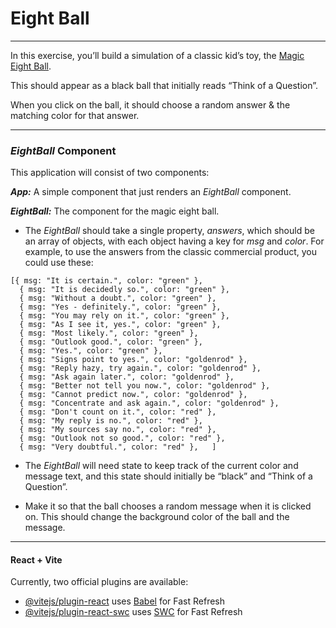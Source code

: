 
# Eight Ball

-------

In this exercise, you’ll build a simulation of a classic kid’s toy, the [Magic Eight Ball](https://en.wikipedia.org/wiki/Magic_8-Ball).

This should appear as a black ball that initially reads “Think of a Question”.

When you click on the ball, it should choose a random answer & the matching color for that answer. 

---

### ***EightBall* Component**

This application will consist of two components:

***App:*** A simple component that just renders an *EightBall* component.

***EightBall:*** The component for the magic eight ball.

- The *EightBall* should take a single property, *answers*, which should be an array of objects, with each object having a key for *msg* and *color*. For example, to use the answers from the classic commercial product, you could use these:

```
[{ msg: "It is certain.", color: "green" },    
  { msg: "It is decidedly so.", color: "green" },  
  { msg: "Without a doubt.", color: "green" },  
  { msg: "Yes - definitely.", color: "green" },   
  { msg: "You may rely on it.", color: "green" },   
  { msg: "As I see it, yes.", color: "green" },   
  { msg: "Most likely.", color: "green" },   
  { msg: "Outlook good.", color: "green" },   
  { msg: "Yes.", color: "green" },   
  { msg: "Signs point to yes.", color: "goldenrod" },   
  { msg: "Reply hazy, try again.", color: "goldenrod" },   
  { msg: "Ask again later.", color: "goldenrod" },   
  { msg: "Better not tell you now.", color: "goldenrod" },   
  { msg: "Cannot predict now.", color: "goldenrod" },   
  { msg: "Concentrate and ask again.", color: "goldenrod" },   
  { msg: "Don't count on it.", color: "red" },   
  { msg: "My reply is no.", color: "red" },   
  { msg: "My sources say no.", color: "red" },   
  { msg: "Outlook not so good.", color: "red" },   
  { msg: "Very doubtful.", color: "red" },   ]
```

- The *EightBall* will need state to keep track of the current color and message text, and this state should initially be “black” and “Think of a Question”.

- Make it so that the ball chooses a random message when it is clicked on. This should change the background color of the ball and the message.   



----------

  
#### React + Vite

Currently, two official plugins are available:

- [@vitejs/plugin-react](https://github.com/vitejs/vite-plugin-react/blob/main/packages/plugin-react/README.md) uses [Babel](https://babeljs.io/) for Fast Refresh
- [@vitejs/plugin-react-swc](https://github.com/vitejs/vite-plugin-react-swc) uses [SWC](https://swc.rs/) for Fast Refresh
